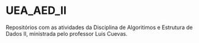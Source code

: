 # UEA_AED_II

Repositórios com as atividades da Disciplina de Algoritimos e Estrutura de Dados II, ministrada pelo professor Luis Cuevas.
